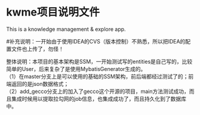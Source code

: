 # kwme项目说明文件
This is a knowledge management & explore app.

#补充说明：一开始由于使用IDEA的CVS（版本控制）不熟悉，所以把IDEA的配置文件也上传了，勿怪！

整体说明：本项目的基本架构是SSM，一开始测试写的entities是自己写的，比较简单的User，后来复杂了是使用MybatisGenerator生成的。<br>
（1）在master分支上是可以使用的基础的SSM架构，前后端都经过测试了的；前端返回的是json数据格式；<br>
（2）add_gecco分支上的加入了gecco这个开源的项目，main方法测试成功，而且集成时候用以提取拉勾网的job信息，也集成成功了，而且持久化到了数据库中。
